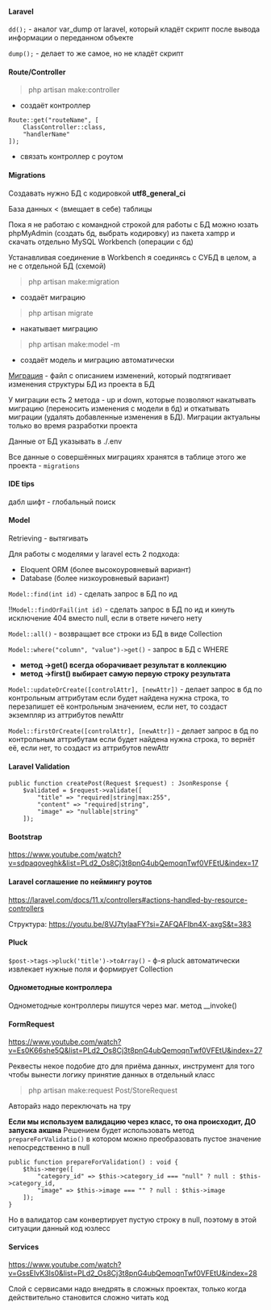 #### Laravel
`dd();` - аналог var_dump от laravel, который кладёт
скрипт после вывода информации о переданном объекте

`dump();` - делает то же самое, но не кладёт скрипт

#### Route/Controller
> php artisan make:controller
- создаёт контроллер

```
Route::get("routeName", [
    ClassController::class,
    "handlerName"
]);
```
- связать контроллер с роутом

#### Migrations
Создавать нужно БД с кодировкой <b>utf8_general_ci</b>

База данных < (вмещает в себе) таблицы

Пока я не работаю с командной строкой для работы с БД можно юзать phpMyAdmin
(создать бд, выбрать кодировку) из пакета xampp и скачать отдельно
MySQL Workbench (операции с бд)

Устанавливая соединение в Workbench я соединясь с СУБД в целом, а не с отдельной БД (схемой)

> php artisan make:migration
- создаёт миграцию
> php artisan migrate
- накатывает миграцию
> php artisan make:model -m
- создаёт модель и миграцию автоматически

[Миграция](https://www.youtube.com/watch?v=IEcTcOb6Jok&list=PLd2_Os8Cj3t8pnG4ubQemoqnTwf0VFEtU&index=5) -
файл с описанием изменений, который подтягивает изменения структуры БД из проекта
в БД

У миграции есть 2 метода - up и down, которые позволяют накатывать миграцию (переносить изменения
с модели в бд) и откатывать миграции (удалять добавленные изменения в БД).
Миграции актуальны только во время разработки проекта

Данные от БД указывать в ./.env

Все данные о совершённых миграциях хранятся в таблице этого же проекта - `migrations`

#### IDE tips
дабл шифт - глобальный поиск

#### Model

Retrieving - вытягивать

Для работы с моделями у laravel есть 2 подхода:
- Eloquent ORM (более высокоуровневый вариант)
- Database (более низкоуровневый вариант)

`Model::find(int id)` - сделать запрос в БД по ид

!!`Model::findOrFail(int id)` - сделать запрос в БД по ид и кинуть исключение 404 вместо null,
если в ответе ничего нету

`Model::all()` - возвращает все строки из БД в виде Collection

`Model::where("column", "value")->get()` - запрос в БД с WHERE
- <b>метод ->get() всегда оборачивает результат в коллекцию</b>
- <b>метод ->first() выбирает самую первую строку результата</b>

`Model::updateOrCreate([controlAttr], [newAttr])` - делает запрос в бд по контрольным аттрибутам
если будет найдена нужна строка, то перезапишет её контрольным значением, если нет, то создаст экземпляр
из аттрибутов newAttr

`Model::firstOrCreate([controlAttr], [newAttr])` - делает запрос в бд по контрольным аттрибутам
если будет найдена нужна строка, то вернёт её, если нет, то создаст из аттрибутов newAttr

#### Laravel Validation
```
public function createPost(Request $request) : JsonResponse {
    $validated = $request->validate([
        "title" => "required|string|max:255",
        "content" => "required|string",
        "image" => "nullable|string"
    ]);
```

#### Bootstrap
https://www.youtube.com/watch?v=sdpaqoveghk&list=PLd2_Os8Cj3t8pnG4ubQemoqnTwf0VFEtU&index=17

#### Laravel соглашение по неймингу роутов
https://laravel.com/docs/11.x/controllers#actions-handled-by-resource-controllers

Структура: https://youtu.be/8VJ7tylaaFY?si=ZAFQAFIbn4X-axgS&t=383

#### Pluck
`$post->tags->pluck('title')->toArray()` - ф-я pluck автоматически извлекает нужные поля и формирует Collection

#### Однометодные контроллера
Однометодные контроллеры пишутся через маг. метод __invoke()

#### FormRequest
https://www.youtube.com/watch?v=Es0K66she5Q&list=PLd2_Os8Cj3t8pnG4ubQemoqnTwf0VFEtU&index=27

Реквесты некое подобие дто для приёма данных, инструмент для того чтобы
вынести логику принятие данных в отдельный класс

> php artisan make:request Post/StoreRequest

Авторайз надо переключать на тру

<b>Если мы используем валидацию через класс, то она происходит, ДО запуска акшна</b>
Решением будет использовать метод `prepareForValidatio()` в котором можно преобразовать 
пустое значение непосредственно в null

```
public function prepareForValidation() : void {
    $this->merge([
        "category_id" => $this->category_id === "null" ? null : $this->category_id,
        "image" => $this->image === "" ? null : $this->image
    ]);
}
```
Но в валидатор сам конвертирует пустую строку в null, поэтому в этой ситуации данный код юзлесс

#### Services
https://www.youtube.com/watch?v=GssEIvK3Is0&list=PLd2_Os8Cj3t8pnG4ubQemoqnTwf0VFEtU&index=28

Слой с сервисами надо внедрять в сложных проектах, только когда действительно становится сложно читать код
